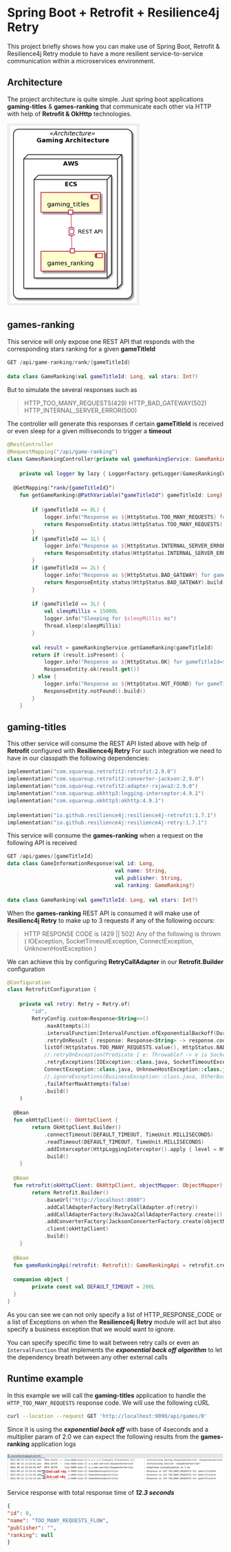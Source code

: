 # Spring Boot + Retrofit + Resilience4j Retry

This project briefly shows how you can make use of Spring Boot, Retrofit & Resilience4j Retry module to have a more resilient service-to-service communication within a microservices environment.

## Architecture
The project architecture is quite simple. Just spring boot applications **gaming-titles** & **games-ranking** that communicate each other via HTTP with help of **Retrofit & OkHttp** technologies.

![enter image description here](https://github.com/DRodrigoBL/spring-retrofit-resilience4j/blob/master/retry-example/doc/gaming-architecture.png?raw=true)

## games-ranking
This service will only expose one REST API that responds with the corresponding stars ranking for a given **gameTitleId**
```kotlin
GET /api/game-ranking/rank/{gameTitleId}

data class GameRanking(val gameTitleId: Long, val stars: Int?)
```
But to simulate the several responses such as
> HTTP_TOO_MANY_REQUESTS(429)
> HTTP_BAD_GATEWAY(502)
> HTTP_INTERNAL_SERVER_ERROR(500)

The controller will generate this responses if certain **gameTitleId** is received or even sleep for a given milliseconds to trigger a **timeout**
```kotlin
@RestController  
@RequestMapping("/api/game-ranking")  
class GamesRankingController(private val gameRankingService: GameRankingService) {  
  
    private val logger by lazy { LoggerFactory.getLogger(GamesRankingController::class.java.simpleName) }  
  
  @GetMapping("rank/{gameTitleId}")  
    fun getGameRanking(@PathVariable("gameTitleId") gameTitleId: Long): ResponseEntity<GameRanking> {  
  
        if (gameTitleId == 0L) {  
            logger.info("Response as ${HttpStatus.TOO_MANY_REQUESTS} for gameTitleId=$gameTitleId")  
            return ResponseEntity.status(HttpStatus.TOO_MANY_REQUESTS).build()  
        }  
        if (gameTitleId == 1L) {  
            logger.info("Response as ${HttpStatus.INTERNAL_SERVER_ERROR} for gameTitleId=$gameTitleId")  
            return ResponseEntity.status(HttpStatus.INTERNAL_SERVER_ERROR).build()  
        }  
        if (gameTitleId == 2L) {  
            logger.info("Response as ${HttpStatus.BAD_GATEWAY} for gameTitleId=$gameTitleId")  
            return ResponseEntity.status(HttpStatus.BAD_GATEWAY).build()  
        }  
  
        if (gameTitleId == 3L) {  
            val sleepMillis = 15000L  
            logger.info("Sleeping for $sleepMillis ms")  
            Thread.sleep(sleepMillis)  
        }  
  
        val result = gameRankingService.getGameRanking(gameTitleId)  
        return if (result.isPresent) {  
            logger.info("Response as ${HttpStatus.OK} for gameTitleId=$gameTitleId")  
            ResponseEntity.ok(result.get())  
        } else {  
            logger.info("Response as ${HttpStatus.NOT_FOUND} for gameTitleId=$gameTitleId")  
            ResponseEntity.notFound().build()  
        }  
    }
```
## gaming-titles
This other service will consume the REST API listed above with help of **Retrofit** configured with **Resilience4j Retry**
For such integration we need to have in our classpath the following dependencies:
```kotlin
implementation("com.squareup.retrofit2:retrofit:2.9.0")  
implementation("com.squareup.retrofit2:converter-jackson:2.9.0")  
implementation("com.squareup.retrofit2:adapter-rxjava2:2.9.0")  
implementation("com.squareup.okhttp3:logging-interceptor:4.9.1")  
implementation("com.squareup.okhttp3:okhttp:4.9.1")  
  
implementation("io.github.resilience4j:resilience4j-retrofit:1.7.1")  
implementation("io.github.resilience4j:resilience4j-retry:1.7.1")
```

This service will consume the **games-ranking** when a request on the following API is received

```kotlin
GET /api/games/{gameTitleId}
data class GameInformationResponse(val id: Long, 
								   val name: String,
								   val publisher: String,
								   val ranking: GameRanking?)
								   
data class GameRanking(val gameTitleId: Long, val stars: Int?)
```

When the **games-ranking** REST API is consumed it will make use of **Resilienc4j Retry** to make up to 3 requests if any of the following occurs:
> HTTP RESPONSE CODE is (429 || 502)
> Any of the following is thrown ( IOException, SocketTimeoutException, ConnectException, UnknownHostException )
 
We can achieve this by configuring **RetryCallAdapter** in our **Retrofit.Builder** configuration
```kotlin
@Configuration  
class RetrofitConfiguration {  
  
    private val retry: Retry = Retry.of(  
        "id",  
        RetryConfig.custom<Response<String>>()  
            .maxAttempts(3)  
            .intervalFunction(IntervalFunction.ofExponentialBackoff(Duration.ofMillis(4000L), 2.0))  
            .retryOnResult { response: Response<String> -> response.code() in
            listOf(HttpStatus.TOO_MANY_REQUESTS.value(), HttpStatus.BAD_GATEWAY.value()) }  
			//.retryOnException(Predicate { e: Throwable? -> e is SocketTimeoutException  })  
			.retryExceptions(IOException::class.java, SocketTimeoutException::class.java,
			ConnectException::class.java, UnknownHostException::class.java)  
			//.ignoreExceptions(BusinessException::class.java, OtherBusinessException::class.java)  
			.failAfterMaxAttempts(false)  
            .build()  
    )  
  
  @Bean  
  fun okHttpClient(): OkHttpClient {  
        return OkHttpClient.Builder()  
            .connectTimeout(DEFAULT_TIMEOUT, TimeUnit.MILLISECONDS)  
            .readTimeout(DEFAULT_TIMEOUT, TimeUnit.MILLISECONDS)  
            .addInterceptor(HttpLoggingInterceptor().apply { level = HttpLoggingInterceptor.Level.BODY })  
            .build()  
    }  
  
  @Bean  
  fun retrofit(okHttpClient: OkHttpClient, objectMapper: ObjectMapper): Retrofit {  
        return Retrofit.Builder()  
            .baseUrl("http://localhost:8080")  
            .addCallAdapterFactory(RetryCallAdapter.of(retry))  
            .addCallAdapterFactory(RxJava2CallAdapterFactory.create())  
            .addConverterFactory(JacksonConverterFactory.create(objectMapper))  
            .client(okHttpClient)  
            .build()  
    }  
  
  @Bean  
  fun gameRankingApi(retrofit: Retrofit): GameRankingApi = retrofit.create(GameRankingApi::class.java)  
  
  companion object {  
        private const val DEFAULT_TIMEOUT = 200L  
  }  
}
```

As you can see we can not only specify a list of HTTP_RESPONSE_CODE or a list of Exceptions on when the **Resilience4j Retry** module will act but also specify a business exception that we would want to ignore.

You can specify specific time to wait between retry calls or even an `IntervalFunction` that implements the ***exponential back off algorithm*** to let the dependency breath between any other external calls

## Runtime example
In this example we will call the **gaming-titles** application to handle the `HTTP_TOO_MANY_REQUESTS` response code.
We will use the following cURL
```bash
curl --location --request GET 'http://localhost:9090/api/games/0'
```
Since it is using the ***exponential back off*** with base of 4seconds and a multiplier param of 2.0 we can expect the following results from the **games-ranking** application logs

![enter image description here](https://raw.githubusercontent.com/DRodrigoBL/spring-retrofit-resilience4j/master/retry-example/doc/retry-log-calls.png)

Service response with total response time of ***12.3 seconds***
```json
{
"id": 0,
"name": "TOO_MANY_REQUESTS_FLOW",
"publisher": "",
"ranking": null
}
```